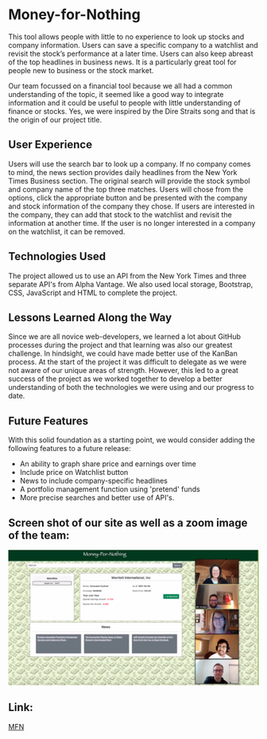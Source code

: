 # Money-for-Nothing

This tool allows people with little to no experience to look up stocks and company information. Users can save a specific company to a watchlist and revisit the stock’s performance at a later time. Users can also keep abreast of the top headlines in business news. It is a particularly great tool for people new to business or the stock market.

Our team focussed on a financial tool because we all had a common understanding of the topic, it seemed like a good way to integrate information and it could be useful to people with little understanding of finance or stocks. Yes, we were inspired by the Dire Straits song and that is the origin of our project title.  

## User Experience
Users will use the search bar to look up a company. If no company comes to mind, the news section provides daily headlines from the New York Times Business section. The original search will provide the stock symbol and company name of the top three matches. Users will chose from the options, click the appropriate button and be presented with the company and stock information of the company they chose. If users are interested in the company, they can add that stock to the watchlist and revisit the information at another time. If the user is no longer interested in a company on the watchlist, it can be removed.

## Technologies Used
The project allowed us to use an API from the New York Times and three separate API's from Alpha Vantage. We also used local storage, Bootstrap, CSS, JavaScript and HTML to complete the project. 

## Lessons Learned Along the Way
Since we are all novice web-developers, we learned a lot about GitHub processes during the project and that learning was also our greatest challenge.  In hindsight, we could have made better use of the KanBan process. At the start of the project it was difficult to delegate as we were not aware of our unique areas of strength. However, this led to a great success of the project as we worked together to develop a better understanding of both the technologies we were using and our progress to date. 

## Future Features
With this solid foundation as a starting point, we would consider adding the following features to a future release: 
* An ability to graph share price and earnings over time
* Include price on Watchlist button
* News to include company-specific headlines
* A portfolio management function using 'pretend' funds
* More precise searches and better use of API's.

## Screen shot of our site as well as a zoom image of the team: 
![Grand](https://github.com/catherinebshaw/Money-for-Nothing/blob/main/Assets/snipssss%20(1).PNG)




## Link:
[MFN](https://catherinebshaw.github.io/Money-for-Nothing/)


